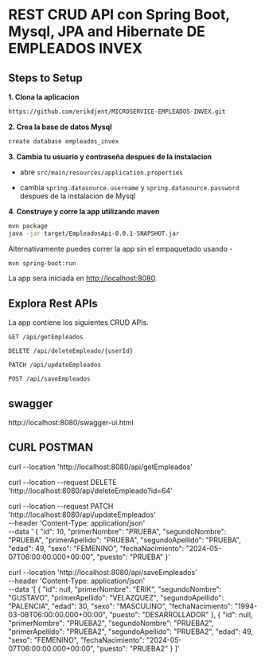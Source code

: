 # REST CRUD API con Spring Boot, Mysql, JPA and Hibernate DE EMPLEADOS INVEX

## Steps to Setup

**1. Clona la aplicacion**

```bash
https://github.com/erikdjent/MICROSERVICE-EMPLEADOS-INVEX.git
```

**2. Crea la base de datos Mysql**
```bash
create database empleados_invex
```

**3. Cambia tu usuario y contraseña despues de la instalacion**

+ abre `src/main/resources/application.properties`

+ cambia `spring.datasource.username` y `spring.datasource.password` despues de la instalacion de Mysql

**4. Construye y corre la app utilizando maven**

```bash
mvn package
java -jar target/EmpleadosApi-0.0.1-SNAPSHOT.jar

```

Alternativamente puedes correr la app sin el empaquetado usando -

```bash
mvn spring-boot:run
```

La app sera iniciada en <http://localhost:8080>.

## Explora Rest APIs

La app contiene los siguientes CRUD APIs.

    GET /api/getEmpleados
    
    DELETE /api/deleteEmpleado/{userId}
    
    PATCH /api/updateEmpleados
    
    POST /api/saveEmpleados
## swagger 

http://localhost:8080/swagger-ui.html
    
## CURL POSTMAN

curl --location 'http://localhost:8080/api/getEmpleados'

curl --location --request DELETE 'http://localhost:8080/api/deleteEmpleado?id=64'

curl --location --request PATCH 'http://localhost:8080/api/updateEmpleados' \
--header 'Content-Type: application/json' \
--data '    {
        "id": 10,
        "primerNombre": "PRUEBA",
        "segundoNombre": "PRUEBA",
        "primerApellido": "PRUEBA",
        "segundoApellido": "PRUEBA",
        "edad": 49,
        "sexo": "FEMENINO",
        "fechaNacimiento": "2024-05-07T06:00:00.000+00:00",
        "puesto": "PRUEBA"
    }'
    
    
curl --location 'http://localhost:8080/api/saveEmpleados' \
--header 'Content-Type: application/json' \
--data '[
    {
        "id": null,
        "primerNombre": "ERIK",
        "segundoNombre": "GUSTAVO",
        "primerApellido": "VELAZQUEZ",
        "segundoApellido": "PALENCIA",
        "edad": 30,
        "sexo": "MASCULINO",
        "fechaNacimiento": "1994-03-08T06:00:00.000+00:00",
        "puesto": "DESARROLLADOR"
    },
    {
        "id": null,
        "primerNombre": "PRUEBA2",
        "segundoNombre": "PRUEBA2",
        "primerApellido": "PRUEBA2",
        "segundoApellido": "PRUEBA2",
        "edad": 49,
        "sexo": "FEMENINO",
        "fechaNacimiento": "2024-05-07T06:00:00.000+00:00",
        "puesto": "PRUEBA2"
    }
]'
